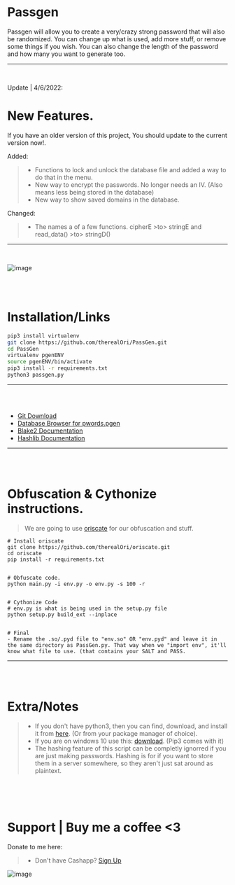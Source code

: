 # Passgen
Passgen will allow you to create a very/crazy strong password that will also be randomized.
You can change up what is used, add more stuff, or remove some things if you wish. You can also change the length of the password and how many you want to generate too.
__ __

<br />

Update | 4/6/2022:
# New Features.
If you have an older version of this project, You should update to the current version now!.

Added:
> - Functions to lock and unlock the database file and added a way to do that in the menu.
> - New way to encrypt the passwords. No longer needs an IV. (Also means less being stored in the database)
> - New way to show saved domains in the database.

Changed:
> - The names a of a few functions. cipherE >to> stringE and read_data() >to> stringD()

__ __

<br />

![image](https://user-images.githubusercontent.com/45724082/162041412-537d797a-0fa4-4d9e-8e9f-f3635b19e160.png)





<br />
<br />

# Installation/Links

```zsh
pip3 install virtualenv
git clone https://github.com/therealOri/PassGen.git
cd PassGen
virtualenv pgenENV
source pgenENV/bin/activate
pip3 install -r requirements.txt
python3 passgen.py
```
__ __

<br />
<br />

- [Git Download](https://git-scm.com/downloads)
- [Database Browser for pwords.pgen](https://sqlitebrowser.org/dl/)
- [Blake2 Documentation](https://www.blake2.net)
- [Hashlib Documentation](https://docs.python.org/3/library/hashlib.html)
__ __

<br />
<br />

# Obfuscation & Cythonize instructions.
> We are going to use [oriscate](https://github.com/therealOri/oriscate) for our obfuscation and stuff.
```
# Install oriscate
git clone https://github.com/therealOri/oriscate.git
cd oriscate
pip install -r requirements.txt


# Obfuscate code.
python main.py -i env.py -o env.py -s 100 -r


# Cythonize Code
# env.py is what is being used in the setup.py file
python setup.py build_ext --inplace


# Final
- Rename the .so/.pyd file to "env.so" OR "env.pyd" and leave it in the same directory as PassGen.py. That way when we "import env", it'll know what file to use. (that contains your SALT and PASS.
```

__ __

<br />
<br />

# Extra/Notes
> - If you don't have python3, then you can find, download, and install it from [here](https://www.python.org/downloads/). (Or from your package manager of choice).
> - If you are on windows 10 use this: [download](https://www.python.org/ftp/python/3.10.3/python-3.10.3-amd64.exe). (Pip3 comes with it)
> - The hashing feature of this script can be completly ignorred if you are just making passwords. Hashing is for if you want to store them in a server somewhere, so they aren't just sat around as plaintext.

<br />
<br />
<br />

# Support  |  Buy me a coffee <3
Donate to me here:
> - Don't have Cashapp? [Sign Up](https://cash.app/app/TKWGCRT)

![image](https://user-images.githubusercontent.com/45724082/158000721-33c00c3e-68bb-4ee3-a2ae-aefa549cfb33.png)
